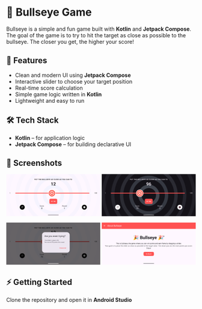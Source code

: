 # 🎯 Bullseye Game

Bullseye is a simple and fun game built with **Kotlin** and **Jetpack Compose**.  
The goal of the game is to try to hit the target as close as possible to the bullseye. The closer you get, the higher your score!

## 🚀 Features
- Clean and modern UI using **Jetpack Compose**
- Interactive slider to choose your target position
- Real-time score calculation
- Simple game logic written in **Kotlin**
- Lightweight and easy to run

## 🛠️ Tech Stack
- **Kotlin** – for application logic
- **Jetpack Compose** – for building declarative UI

## 📱 Screenshots
<img src="images/bullseye1.png" width="250"/> <img src="images/bullseye4.png" width="250"/>

<img src="images/bullseye2.png" width="250"/> <img src="images/bullseye3.png" width="250"/>

## ⚡ Getting Started
Clone the repository and open it in **Android Studio**
